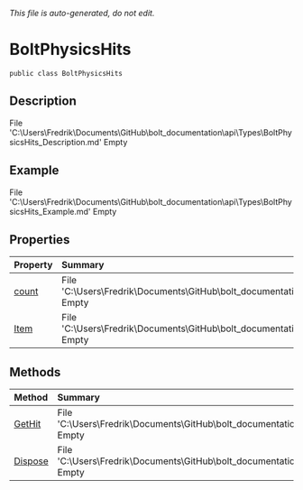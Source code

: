 *This file is auto-generated, do not edit.*

# BoltPhysicsHits
`public class BoltPhysicsHits`
## Description
File 'C:\Users\Fredrik\Documents\GitHub\bolt_documentation\api\Types\BoltPhysicsHits_Description.md' Empty
## Example
File 'C:\Users\Fredrik\Documents\GitHub\bolt_documentation\api\Types\BoltPhysicsHits_Example.md' Empty
## Properties
| Property | Summary |
|:-----|:--------|
|[count](BoltPhysicsHits/P/count.md)|File 'C:\Users\Fredrik\Documents\GitHub\bolt_documentation\api\Types\BoltPhysicsHits\P\count_Summary.md' Empty|
|[Item](BoltPhysicsHits/P/Item.md)|File 'C:\Users\Fredrik\Documents\GitHub\bolt_documentation\api\Types\BoltPhysicsHits\P\Item_Summary.md' Empty|
## Methods
| Method | Summary |
|:-----|:--------|
|[GetHit](BoltPhysicsHits/M/GetHit.md)|File 'C:\Users\Fredrik\Documents\GitHub\bolt_documentation\api\Types\BoltPhysicsHits\M\GetHit_Summary.md' Empty|
|[Dispose](BoltPhysicsHits/M/Dispose.md)|File 'C:\Users\Fredrik\Documents\GitHub\bolt_documentation\api\Types\BoltPhysicsHits\M\Dispose_Summary.md' Empty|
